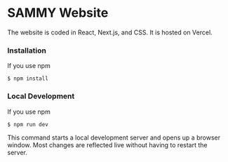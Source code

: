 # SAMMY Website

The website is coded in React, Next.js, and CSS. It is hosted on Vercel.

### Installation

If you use npm
```
$ npm install
```

### Local Development

If you use npm
```
$ npm run dev
```


This command starts a local development server and opens up a browser window. Most changes are reflected live without having to restart the server.
